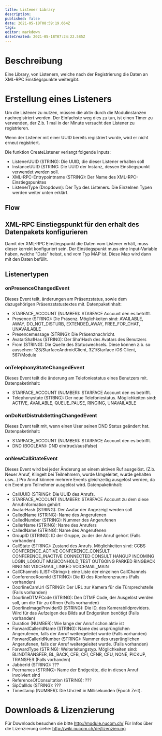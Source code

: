 ```yaml
---
title: Listener Library
description: 
published: false
date: 2021-05-18T08:59:19.664Z
tags: 
editor: markdown
dateCreated: 2021-05-18T07:24:22.585Z
---
```


# Beschreibung
Eine Library, von Listenern, welche nach der Registrierung die Daten an XML-RPC Einstiegspunkte weitergibt.

# Erstellung eines Listeners
Um die Listener zu nutzen, müssen die aktiv durch die Modulinstanzen nachregistriert werden. Der Einfachste weg dies zu tun, ist einen Timer zu verwenden, der Z.b. 1 mal in der Minute versucht den Listener zu registrieren.

Wenn der Listener mit einer UUID bereits registriert wurde, wird er nicht erneut registriert.

Die funktion CreateListener verlangt folgende Inputs:
- ListenerUUID (STRING): Die UUID, die dieser Listener erhalten soll
- InstanceUUID (STRING: Die UUID der Instanz, dessen Einstiegspunkt verwendet werden soll.
- XML-RPC-Entrypointname (STRING): Der Name des XML-RPC-Einstiegspunktes
- ListenerType (Dropdown): Der Typ des Listeners. Die Einzelnen Typen werden weiter unten erklärt.

## Flow



## XML-RPC Einstiegspunkt für den erhalt des Datenpakets konfigurieren
Damit der XML-RPC Einstiegspunkt die Daten vom Listener erhält, muss dieser korrekt konfiguriert sein.
Der Einstiegspunkt muss eine Input-Variable haben, welche "Data" heisst, und vom Typ MAP ist.
Diese Map wird dann mit den Daten befüllt.

## Listenertypen
### onPresenceChangedEvent
Dieses Event teilt, änderungen am Präsenzstatus, sowie dem dazugehörigen Präsenzstatustextes mit.
Datenpaketinhalt:
- STARFACE_ACCOUNT (NUMBER): STARFACE Account den es betrifft.
- Presence (STRING): Die Präsenz. Möglichkeiten sind: AVAILABLE, AWAY, DO_NOT_DISTURB, EXTENDED_AWAY, FREE_FOR_CHAT, UNAVAILABLE
- Presencemessage (STRING): Die Präsenznachricht.
- AvatarSha1Has (STRING): Der Sha1Hash des Avatars des Benutzers
- From (STRING): Die Quelle des Statuswechsels. Diese können z.b. so aussehen: 123/StarfaceAndroidClient, 321/Starface iOS Client, 567/Module

### onTelephonyStateChangedEvent
Dieses Event teilt die änderung am Telefoniestatus eines Benutzers mit.
Datenpaketinhalt:
- STARFACE_ACCOUNT (NUMBER): STARFACE Account den es betrifft.
- Telephonystate (STRING): Der neue Telefoniestatus. Möglichkeiten sind: ACTIVE, AVAILABLE, QUEUE_PAUSE, RINGING, UNAVAILABLE

### onDoNotDistrubSettingChangedEvent
Dieses Event teilt mit, wenn einen User seinen DND Status geändert hat.
Datenpaketinhalt:
- STARFACE_ACCOUNT (NUMBER): STARFACE Account den es betrifft.
- DND (BOOLEAN): DND ein(true)/aus(false)

### onNewCallStateEvent
Dieses Event wird bei jeder Änderung an einem aktiven Ruf ausgelöst. (Z.b. Neuer Anruf, Klingelt bei Teilnehmern, wurde Umgeleitet, wurde gehalten usw...)
Pro Anruf können mehrere Events gleichzeitig ausgelöst werden, da ein Event pro Teilnehmer ausgelöst wird.
Datenpaketinhalt:
- CallUUID (STRING): Die UUID des Anrufs.
- STARFACE_ACCOUNT (NUMBER): STARFACE Account zu dem diese Anrufinformation gehört
- AvatarHash (STRING): Der Avatar der Angezeigt werden soll
- CalledName (STRING): Name des Angerufenen
- CalledNumber (STRING): Nummer des Angerufenen
- CallerName (STRING): Name des Anrufers
- CalledName (STRING): Name des Angerufenen
- GroupID (STRING): ID der Gruppe, zu der der Anruf gehört (Falls vorhanden)
- CallState (STRING): Zustand des Anrufs. Möglichkeiten sind: CCBS CONFERENCE_ACTIVE CONFERENCE_CONSULT CONFERENCE_INACTIVE CONNECTED CONSULT HANGUP INCOMING LOGIN_LOGOUT MUSICONHOLD_TEST OUTGOING PARKED RINGBACK RINGING VOICEMAIL_LINKED VOICEMAIL_MAIN
- CallChannels (LIST\<String\>): eine Liste der einzelnen CallChannels
- ConferenceRoomId (STRING): Die ID des Konferenzraums (Falls vorhanden)
- DoorlineCamUrl (STRING): Der URL zur Kamera für die Türsprechstelle (Falls vorhanden)
- DoorlineDTMFCode (STRING): Den DTMF Code, der Ausgelöst werden soll, um die Tür zu öffnen (Falls vorhanden)
- DoorlineImageProviderID (STRING): Die ID, des Kamerabildproviders. Wird für das Aufzeigen des Bilds auf Endgeräten benötigt (Falls vorhanden)
- Duration (NUMBER): Wie lange der Anruf schon aktiv ist
- ForwardCallerIdName (STRING): Name des ursprünglichen Angerufenen, falls der Anruf weitergeleitet wurde (Falls vorhanden)
- ForwardCallerIdNumber (STRING): Nummer des ursprünglichen Angerufenen, falls der Anruf weitergeleitet wurde. (Falls vorhanden)
- ForwardType (STRING): Weiterleitungstyp. Möglichkeiten sind: BLINDTRANSFER, BL_BACK, CFB, CFI, CFNR, CFU, NONE, PICKUP, TRANSFER (Falls vorhanden)
- JabberId (STRING): ???
- Peernames (STRING): Name der Endgeräte, die in diesen Anruf involviert sind
- ReferenceOfConsultation (STRING): ???
- SipCallIds (STRING): ???
- Timestamp (NUMBER): Die Uhrzeit in Millisekunden (Epoch Zeit).

# Downloads & Lizenzierung
Für Downloads besuchen sie bitte http://module.nucom.ch/
Für Infos über die Lizenzierung siehe: http://wiki.nucom.ch/de/lizenzierung
